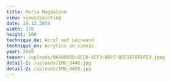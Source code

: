 ```yaml
---
title: Maria Magdalene
view: views/painting
date: 19.12.2019
width: 170
height: 100
technique_de: Acryl auf Leinwand
technique_en: Acrylics on canvas
year: 2020
teaser: /uploads/9A40800D-DCC0-4CF3-8DF5-8EE1EFBFEFE3.jpeg
detail-1: /uploads/IMG_0446.jpg
detail-2: /uploads/IMG_0455.jpg
---
```


